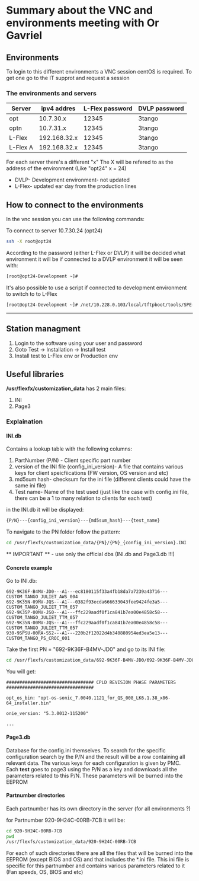 # Summary about the VNC and environments meeting with Or Gavriel

## Environments

To login to this different environments a VNC session centOS is required.
To get one go to the IT supprot and request a session

### The environments and servers

| Server | ipv4 addres   | L-Flex password | DVLP password |
|----------|----------|----------| ------ | 
| opt    | 10.7.30.x   |  12345  |   3tango        |
| optn    | 10.7.31.x  | 12345   | 3tango| 
| L-Flex    | 192.168.32.x  | 12345   |  3tango |
| L-Flex A   | 192.168.32.x  | 12345   |  3tango |

For each server there's a different "x" 
The X will be refered to as the address of the environment (Like "opt24" x = 24)

* DVLP- Development environment- not updated 
* L-Flex- updated ear day from the production lines

## How to connect to the environments

In the vnc session you can use the following commands:

To connect to server 10.7.30.24 (opt24)
```bash
ssh -X root@opt24 
```
According to the password (either L-Flex or DVLP) it will be decided what environment it will be
if connected to a DVLP environment it will be seen with:

```bash
[root@opt24-Development ~]#
```

It's also possible to use a script if connected to development environment to switch to to L-Flex 

```bash
[root@opt24-Development ~]# /net/10.228.0.103/local/tftpboot/tools/SPE-switch-env.sh L 
```
---

## Station managment

1. Login to the software using your user and password
2. Goto Test -> Installation -> Install test
3. Install test to L-Flex env or Production env

## Useful libraries

<b>/usr/flexfx/customization_data</b>
has 2 main files:
1. INI
2. Page3

### Explaination 

#### INI.db
Contains a lookup table with the following columns:
1. PartNumber (P/N) - Client specific part number
2. version of the INI file (config_ini_version)- A file that contains various keys for client speicfiications (FW version, OS version and etc)
3. md5sum hash- checksum for the ini file (different clients could have the same ini file)
4. Test name- Name of the test used (just like the case with config.ini file, there can be a 1 to many relation to clients for each test)

in the INI.db it will be displayed:

```bash
{P/N}---{config_ini_version}---{md5sum_hash}---{test_name}
```

To navigate to the PN folder follow the pattern:

```bash
cd /usr/flexfs/customization_data/{PN}/{PN}_{config_ini_version}.INI
```

** IMPORTANT ** - use only the official dbs (INI.db and Page3.db !!!)

#### Concrete example
Go to INI.db:

```vim
692-9K36F-B4MV-JD0---A1---ec8180115f33a4fb18da7a7239a43716---CUSTOM_TANGO_JULIET_AWS_004
692-9K35N-09MV-JQS---A1---0382f93ecda666633043fee9424fe3a5---CUSTOM_TANGO_JULIET_TTM_057
692-9K35P-00MV-JS0---A1---ffc229aadf0f1ca841b7ea00e4858c58---CUSTOM_TANGO_JULIET_TTM_057
692-9K35N-00MV-JQS---A1---ffc229aadf0f1ca841b7ea00e4858c58---CUSTOM_TANGO_JULIET_TTM_057
930-9SPSU-00RA-SS2---A1---220b2f12022d4b340880954ed3ea5e13---CUSTOM_TANGO_PS_CROC_001
```

Take the first PN = "692-9K36F-B4MV-JD0" and go to its INI file:

```bash
cd /usr/flexfs/customization_data/692-9K36F-B4MV-JD0/692-9K36F-B4MV-JD0_A1.INI
```

You will get:

```vim
################################# CPLD REVISION PHASE PARAMETERS #################################

opt_os_bin: "opt-os-sonic_7.0040.1121_for_QS_008_LK6.1.38_x86-64_installer.bin"

onie_version: "5.3.0012-115200"

...
```

#### Page3.db

Database for the config.ini themselves. To search for the specific configuration search by the P/N and the result will be a row containing all relevant data.
The various keys for each configuration is given by PMC.
Each <b>test</b> goes to page3 using the P/N as a key and downloads all the parameters related to this P/N. These parameters will be burned into the EEPROM

#### Partnumber directories
Each partnumber has its own directory in the server (for all environments ?) 

for Partnumber 920-9H24C-00RB-7CB it will be:

```bash
cd 920-9H24C-00RB-7CB
pwd
/usr/flexfs/customization_data/920-9H24C-00RB-7CB
```

For each of such directories there are all the files that will be burned into the EEPROM (except BIOS and OS) and that includes the *.ini file.
This ini file is specific for this partnumber and contains various parameters related to it (Fan speeds, OS, BIOS and etc)